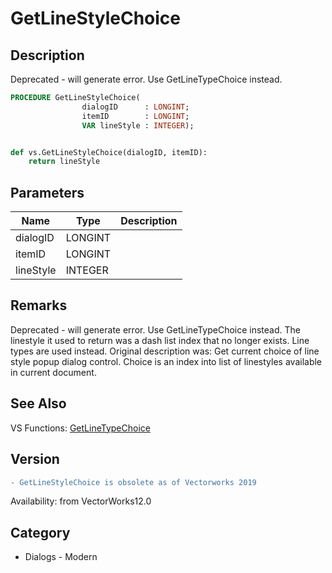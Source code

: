 # GetLineStyleChoice

## Description
Deprecated - will generate error. Use GetLineTypeChoice instead.

```pascal
PROCEDURE GetLineStyleChoice(
				dialogID      : LONGINT;
				itemID        : LONGINT;
				VAR lineStyle : INTEGER);
```

```python

def vs.GetLineStyleChoice(dialogID, itemID):
    return lineStyle
```

## Parameters
|Name|Type|Description|
|---|---|---|
|dialogID|LONGINT||
|itemID|LONGINT||
|lineStyle|INTEGER||

## Remarks
Deprecated - will generate error. Use GetLineTypeChoice instead. The linestyle it used to return was a dash list index that no longer exists. Line types are used instead. Original description was: Get current choice of line style popup dialog control.  Choice is an index into list of linestyles available in current document.

## See Also
VS Functions:
[GetLineTypeChoice](GetLineTypeChoice.md)

## Version
```diff
- GetLineStyleChoice is obsolete as of Vectorworks 2019
```

Availability: from VectorWorks12.0
## Category
* Dialogs - Modern

